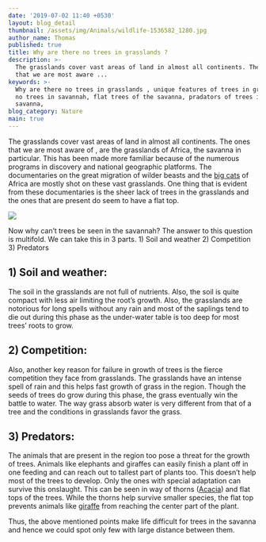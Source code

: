 ```yaml
---
date: '2019-07-02 11:40 +0530'
layout: blog_detail
thumbnail: /assets/img/Animals/wildlife-1536582_1280.jpg
author_name: Thomas
published: true
title: Why are there no trees in grasslands ?
description: >-
  The grasslands cover vast areas of land in almost all continents. The ones
  that we are most aware ...
keywords: >-
  Why are there no trees in grasslands , unique features of trees in grasslands,
  no trees in savannah, flat trees of the savanna, pradators of trees in
  savanna, 
blog_category: Nature
main: true
---
```


The grasslands cover vast areas of land in almost all continents. The ones that we are most aware of , are the grasslands of Africa, the savanna in particular. This has been made more familiar because of the numerous programs in discovery and national geographic platforms. The documentaries on the great migration of wilder beasts and the [big cats](https://www.toknowisgood.com/2018/10/27/wild-cats.html) of Africa are mostly shot on these vast grasslands. One thing that is evident from these documentaries is the sheer lack of trees in the grasslands and the ones that are present do seem to have a flat top.

![]({{site.baseurl}}/assets/img/Animals/wildlife-1536577_1280.jpg)


Now why can’t trees be seen in the savannah? The answer to this question is multifold. We can take this in 3 parts. 1) Soil and weather 2) Competition 3) Predators

## 1) Soil and weather:
The soil in the grasslands are not full of nutrients. Also, the soil is quite compact with less air limiting the root’s growth. Also, the grasslands are notorious for long spells without any rain and most of the saplings tend to die out during this phase as the under-water table is too deep for most trees’ roots to grow.

## 2) Competition:
Also, another key reason for failure in growth of trees is the fierce competition they face from grasslands. The grasslands have an intense spell of rain and this helps fast growth of grass in the region. Though the seeds of trees do grow during this phase, the grass eventually win the battle to water. The way grass absorb water is very different from that of a tree and the conditions in grasslands favor the grass.

## 3) Predators:
The animals that are present in the region too pose a threat for the growth of trees. Animals like elephants and giraffes can easily finish a plant off in one feeding and can reach out to tallest part of plants too. This doesn’t help most of the trees to develop. Only the ones with special adaptation can survive this onslaught. This can be seen in way of thorns ([Acacia](https://en.wikipedia.org/wiki/Acacia)) and flat tops of the trees. While the thorns help survive smaller species, the flat top prevents animals like [giraffe](https://en.wikipedia.org/wiki/Giraffe) from reaching the center part of the plant.

Thus, the above mentioned points make life difficult for trees in the savanna and hence we could spot only few with large distance between them.
